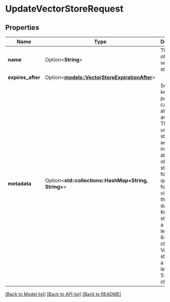 # UpdateVectorStoreRequest

## Properties

Name | Type | Description | Notes
------------ | ------------- | ------------- | -------------
**name** | Option<**String**> | The name of the vector store. | [optional]
**expires_after** | Option<[**models::VectorStoreExpirationAfter**](VectorStoreExpirationAfter.md)> |  | [optional]
**metadata** | Option<**std::collections::HashMap<String, String>**> | Set of 16 key-value pairs that can be attached to an object. This can be useful for storing additional information about the object in a structured format, and querying for objects via API or the dashboard.   Keys are strings with a maximum length of 64 characters. Values are strings with a maximum length of 512 characters.  | [optional]

[[Back to Model list]](../README.md#documentation-for-models) [[Back to API list]](../README.md#documentation-for-api-endpoints) [[Back to README]](../README.md)



